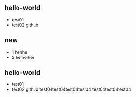 ## hello-world
- test01
- test02 github
## new
- 1 hehhe
- 2 heiheihei
## hello-world
- test01
- test02 github
test04test04test04test04
test04test04test04
